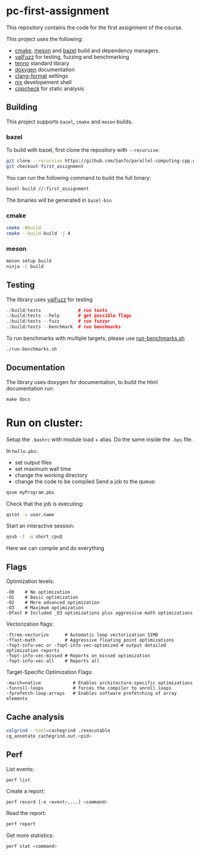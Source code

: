 # pc-first-assignment

This repository contains the code for the first assignment of
the course.

This project uses the following:

- [cmake](./CMakeLists.txt), [meson](./meson.build) and [bazel](https://bazel.build/) build and dependency managers.
- [valFuzz](https://github.com/San7o/valFuzz) for testing, fuzzing and benchmarking
- [tenno](https://github.com/San7o/tenno-tl) standard library
- [doxygen](./doxtgen.conf) documentation
- [clang-format](./.clang-format) settings
- [nix](./flake.nix) developement shell
- [cppcheck](https://cppcheck.sourceforge.io/) for static analysis 

## Building

This project supports `bazel`, `cmake` and `meson` builds.

### bazel
To build with bazel, first clone the repository with `--recursive`:
```bash
git clone --recursive https://github.com/San7o/parallel-computing-cpp.git
git checkout first_assignment
```
You can run the following command to build the full binary:
```bash
bazel build //:first_assignment
```
The binaries will be generated in `bazel-bin`

### cmake
```bash
cmake -Bbuild
cmake --build build -j 4
```
### meson

```bash
meson setup build
ninja -C build
```

## Testing
The library uses [valFuzz](https://github.com/San7o/valFuzz) for testing
```c++
./build/tests              # run tests
./build/tests --help       # get possible flags
./build/tests --fuzz       # run fuzzer
./build/tests --benchmark  # run benchmarks
```

To run benchmarks with multiple targets, please use [run-benchmarks.sh](./run-benchmarks.sh)
```bash
./run-benchmarks.sh
```

## Documentation

The library uses doxygen for documentation, to build the html documentation run:
```
make docs
```

# Run on cluster:
Setup the `.bashrc` with module load + alias.
Do the same inside the `.bps` file.

In `hello.pbs`:
- set output files
- set maximum wall time
- change the working directory
- change the code to be compiled
Send a job to the queue:
```bash
qsum myProgram.pbs
```
Check that the job is executing:
```bash
qstat -u user.name
```
Start an interactive session:
```bash
qsub -I -q short_cpuQ
```
Here we can compile and do everything

## Flags
Optimization levels:
```
-O0    # No optimization
-O1    # Basic optimization
-O2    # More advanced optimization
-O3    # Maximum optimization
-Ofast # Included _O3 optimizations plus aggressive math optimizations
```
Vectorization flags:
```
-ftree-vectorize      # Automatic loop vectorization SIMD
-ffast-math           # Aggressive floating point optimizations
-fopt-info-vec or -fopt-info-vec-optimized # output detailed optimization reports
-fopt-info-vec-missed # Reports on missed optimization
-fopt-info-vec-all    # Reports all
```
Target-Specific Optimization Flags:
```
-march=native            # Enables architecture-specific optimizations
-funroll-loops           # forces the compiler to unroll loops
-fprefetch-loop-arrays   # Enables software prefetching of array elements
```

## Cache analysis
```bash
valgrind --tool=cachegrind ./executable
cg_annotate cachegrind.out.<pid>
```

## Perf
List events:
```
perf list
```

Create a report:
```bash
perf record [-e <event>,...] <command>
```

Read the report:
```bash
perf report
```

Get more statistics:
```bash
perf stat <command>
```
